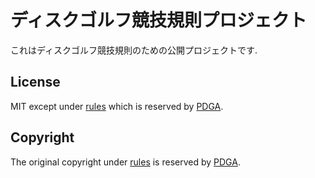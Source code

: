 # ディスクゴルフ競技規則プロジェクト

これはディスクゴルフ競技規則のための公開プロジェクトです.

## License

MIT except under [rules](rules) which is reserved by [PDGA](https://www.pdga.com).

## Copyright

The original copyright under [rules](rules) is reserved by [PDGA](https://www.pdga.com).
